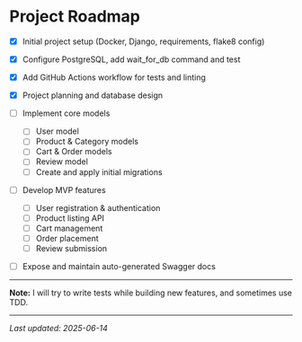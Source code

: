 # Project Roadmap

- [x] Initial project setup (Docker, Django, requirements, flake8 config)
- [x] Configure PostgreSQL, add wait_for_db command and test
- [x] Add GitHub Actions workflow for tests and linting
- [x] Project planning and database design

- [ ] Implement core models
    - [ ] User model
    - [ ] Product & Category models
    - [ ] Cart & Order models
    - [ ] Review model
    - [ ] Create and apply initial migrations

- [ ] Develop MVP features
    - [ ] User registration & authentication
    - [ ] Product listing API
    - [ ] Cart management
    - [ ] Order placement
    - [ ] Review submission

- [ ] Expose and maintain auto-generated Swagger docs

---
**Note:** I will try to write tests while building new features, and sometimes use TDD.

---
_Last updated: 2025-06-14_